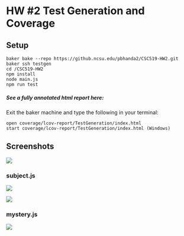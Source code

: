 # HW #2 Test Generation and Coverage

## Setup

    baker bake --repo https://github.ncsu.edu/pbhanda2/CSC519-HW2.git
    baker ssh testgen
    cd /CSC519-HW2
    npm install
    node main.js
    npm run test

##### See a fully annotated html report here:
Exit the baker machine and type the following in your terminal:
    
    open coverage/lcov-report/TestGeneration/index.html
    start coverage/lcov-report/TestGeneration/index.html (Windows)

## Screenshots

![](https://github.ncsu.edu/pbhanda2/CSC519-HW2/blob/master/Coverage-report.gif)

### subject.js  

![](https://github.ncsu.edu/pbhanda2/CSC519-HW2/blob/master/Coverage%20Report.png)


![](https://github.ncsu.edu/pbhanda2/CSC519-HW2/blob/master/Coverage-report-subject.gif)

### mystery.js   

![](https://github.ncsu.edu/pbhanda2/CSC519-HW2/blob/master/Coverage%20Report-mystery.png)
